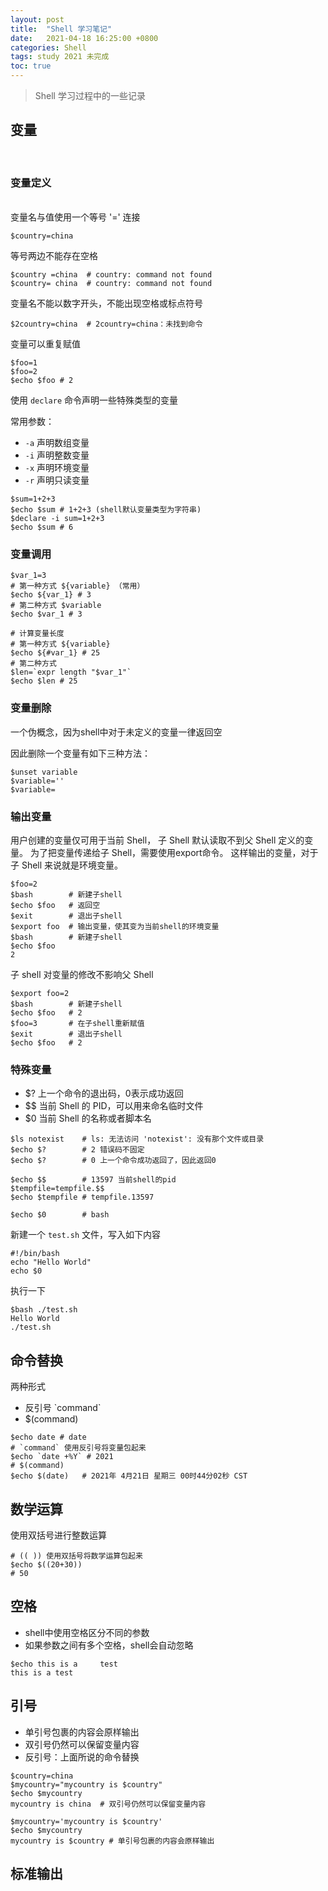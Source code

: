 ```yaml
---
layout: post
title:  "Shell 学习笔记"
date:   2021-04-18 16:25:00 +0800
categories: Shell
tags: study 2021 未完成
toc: true
---
```



> Shell 学习过程中的一些记录

## 变量
<br>

### 变量定义

<br>
变量名与值使用一个等号 '=' 连接

```shell
$country=china
```
等号两边不能存在空格
```shell
$country =china  # country: command not found
$country= china  # country: command not found
```
变量名不能以数字开头，不能出现空格或标点符号
```shell
$2country=china  # 2country=china：未找到命令
```

变量可以重复赋值
```shell
$foo=1
$foo=2
$echo $foo # 2
```

使用 `declare` 命令声明一些特殊类型的变量

常用参数：
- `-a` 声明数组变量
- `-i` 声明整数变量
- `-x` 声明环境变量
- `-r` 声明只读变量

```shell
$sum=1+2+3
$echo $sum # 1+2+3 (shell默认变量类型为字符串)
$declare -i sum=1+2+3
$echo $sum # 6
```


### 变量调用
```shell
$var_1=3
# 第一种方式 ${variable} （常用）
$echo ${var_1} # 3
# 第二种方式 $variable
$echo $var_1 # 3

# 计算变量长度
# 第一种方式 ${variable}
$echo ${#var_1} # 25
# 第二种方式
$len=`expr length "$var_1"`
$echo $len # 25
```


### 变量删除

一个伪概念，因为shell中对于未定义的变量一律返回空

因此删除一个变量有如下三种方法：
```shell
$unset variable
$variable=''
$variable=
```

### 输出变量

用户创建的变量仅可用于当前 Shell，
子 Shell 默认读取不到父 Shell 定义的变量。
为了把变量传递给子 Shell，需要使用export命令。
这样输出的变量，对于子 Shell 来说就是环境变量。

```shell
$foo=2
$bash        # 新建子shell
$echo $foo   # 返回空
$exit        # 退出子shell
$export foo  # 输出变量，使其变为当前shell的环境变量
$bash        # 新建子shell
$echo $foo   
2
```

子 shell 对变量的修改不影响父 Shell
```shell
$export foo=2
$bash        # 新建子shell
$echo $foo   # 2
$foo=3       # 在子shell重新赋值
$exit        # 退出子shell
$echo $foo   # 2
```

### 特殊变量

- $? 上一个命令的退出码，0表示成功返回
- $$ 当前 Shell 的 PID，可以用来命名临时文件
- $0 当前 Shell 的名称或者脚本名

```shell
$ls notexist    # ls: 无法访问 'notexist': 没有那个文件或目录
$echo $?        # 2 错误码不固定
$echo $?        # 0 上一个命令成功返回了，因此返回0

$echo $$        # 13597 当前shell的pid
$tempfile=tempfile.$$
$echo $tempfile # tempfile.13597

$echo $0        # bash
```

新建一个 `test.sh` 文件，写入如下内容

```
#!/bin/bash
echo "Hello World"
echo $0
```

执行一下

```shell
$bash ./test.sh
Hello World
./test.sh
```


## 命令替换

两种形式 

- 反引号 \`command\`
- $(command)


```shell
$echo date # date
# `command` 使用反引号将变量包起来
$echo `date +%Y` # 2021
# $(command)
$echo $(date)   # 2021年 4月21日 星期三 00时44分02秒 CST
```

## 数学运算
使用双括号进行整数运算

```shell
# (( )) 使用双括号将数学运算包起来
$echo $((20+30))
# 50
```

## 空格

- shell中使用空格区分不同的参数
- 如果参数之间有多个空格，shell会自动忽略

```shell
$echo this is a     test
this is a test
```

## 引号

- 单引号包裹的内容会原样输出
- 双引号仍然可以保留变量内容
- 反引号：上面所说的命令替换

```shell
$country=china
$mycountry="mycountry is $country"
$echo $mycountry
mycountry is china  # 双引号仍然可以保留变量内容

$mycountry='mycountry is $country'
$echo $mycountry
mycountry is $country # 单引号包裹的内容会原样输出
```

## 标准输出

